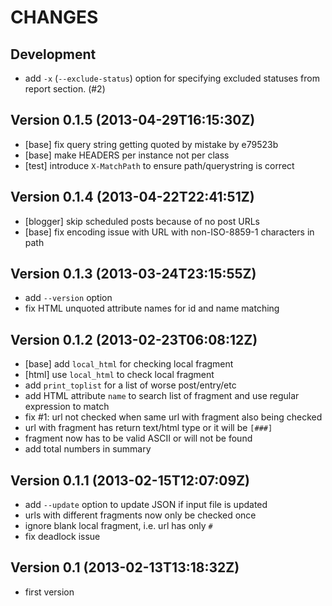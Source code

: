 CHANGES
=======

## Development

* add `-x` (`--exclude-status`) option for specifying excluded statuses from report section. (#2)

## Version 0.1.5 (2013-04-29T16:15:30Z)

* [base] fix query string getting quoted by mistake by e79523b
* [base] make HEADERS per instance not per class
* [test] introduce `X-MatchPath` to ensure path/querystring is correct

## Version 0.1.4 (2013-04-22T22:41:51Z)

 * [blogger] skip scheduled posts because of no post URLs
 * [base] fix encoding issue with URL with non-ISO-8859-1 characters in path

## Version 0.1.3 (2013-03-24T23:15:55Z)

 * add `--version` option
 * fix HTML unquoted attribute names for id and name matching

## Version 0.1.2 (2013-02-23T06:08:12Z)

 * [base] add `local_html` for checking local fragment
 * [html] use `local_html` to check local fragment
 * add `print_toplist` for a list of worse post/entry/etc
 * add HTML attribute `name` to search list of fragment and use regular expression to match
 * fix #1: url not checked when same url with fragment also being checked
 * url with fragment has return text/html type or it will be `[###]`
 * fragment now has to be valid ASCII or will not be found
 * add total numbers in summary

## Version 0.1.1 (2013-02-15T12:07:09Z)

 * add `--update` option to update JSON if input file is updated
 * urls with different fragments now only be checked once
 * ignore blank local fragment, i.e. url has only `#`
 * fix deadlock issue

## Version 0.1 (2013-02-13T13:18:32Z)

 * first version
